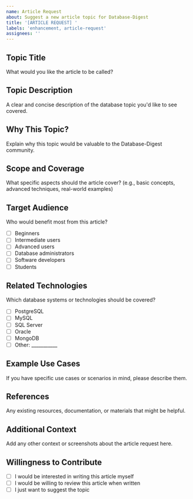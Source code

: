 ```yaml
---
name: Article Request
about: Suggest a new article topic for Database-Digest
title: '[ARTICLE REQUEST] '
labels: 'enhancement, article-request'
assignees: ''
---
```


## Topic Title
What would you like the article to be called?

## Topic Description
A clear and concise description of the database topic you'd like to see covered.

## Why This Topic?
Explain why this topic would be valuable to the Database-Digest community.

## Scope and Coverage
What specific aspects should the article cover? (e.g., basic concepts, advanced techniques, real-world examples)

## Target Audience
Who would benefit most from this article?
- [ ] Beginners
- [ ] Intermediate users
- [ ] Advanced users
- [ ] Database administrators
- [ ] Software developers
- [ ] Students

## Related Technologies
Which database systems or technologies should be covered?
- [ ] PostgreSQL
- [ ] MySQL
- [ ] SQL Server
- [ ] Oracle
- [ ] MongoDB
- [ ] Other: ___________

## Example Use Cases
If you have specific use cases or scenarios in mind, please describe them.

## References
Any existing resources, documentation, or materials that might be helpful.

## Additional Context
Add any other context or screenshots about the article request here.

## Willingness to Contribute
- [ ] I would be interested in writing this article myself
- [ ] I would be willing to review this article when written
- [ ] I just want to suggest the topic